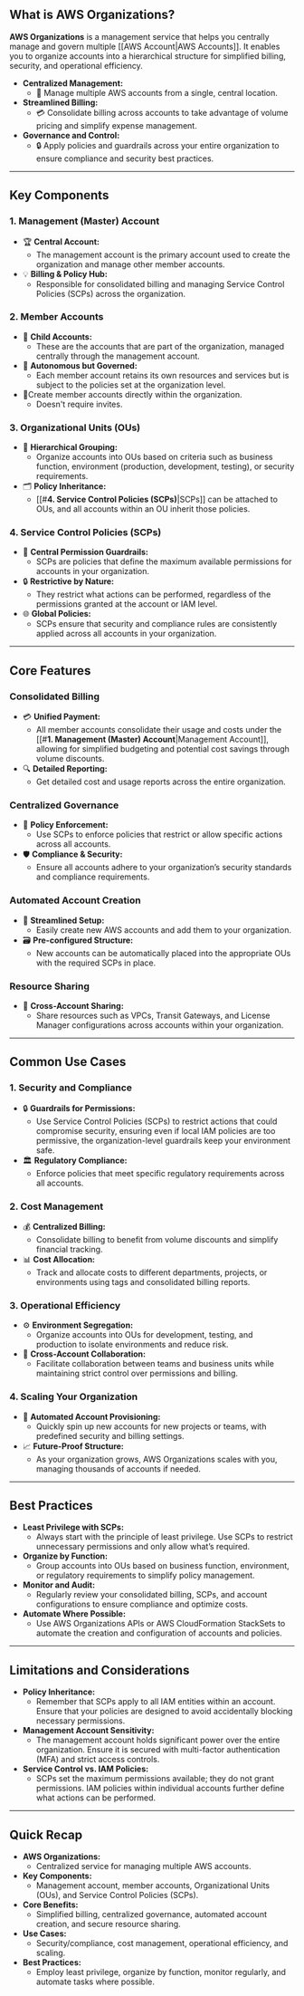 ## **What is AWS Organizations?**

**AWS Organizations** is a management service that helps you centrally manage and govern multiple [[AWS Account|AWS Accounts]]. It enables you to organize accounts into a hierarchical structure for simplified billing, security, and operational efficiency.

- **Centralized Management:**
    - 🔄 Manage multiple AWS accounts from a single, central location.
- **Streamlined Billing:**
    - 💳 Consolidate billing across accounts to take advantage of volume pricing and simplify expense management.
- **Governance and Control:**
    - 🔒 Apply policies and guardrails across your entire organization to ensure compliance and security best practices.

---

## **Key Components**

### **1. Management (Master) Account**

- 🏆 **Central Account:**
    - The management account is the primary account used to create the organization and manage other member accounts.
- 💡 **Billing & Policy Hub:**
    - Responsible for consolidated billing and managing Service Control Policies (SCPs) across the organization.

### **2. Member Accounts**
- 👥 **Child Accounts:**
    - These are the accounts that are part of the organization, managed centrally through the management account.
- 🔄 **Autonomous but Governed:**
    - Each member account retains its own resources and services but is subject to the policies set at the organization level.
- 🤝Create member accounts directly within the organization. 
	- Doesn't require invites.

### **3. Organizational Units (OUs)**
- 📂 **Hierarchical Grouping:**
    - Organize accounts into OUs based on criteria such as business function, environment (production, development, testing), or security requirements.
- 🗂 **Policy Inheritance:**
    - [[#**4. Service Control Policies (SCPs)**|SCPs]] can be attached to OUs, and all accounts within an OU inherit those policies.

### **4. Service Control Policies (SCPs)**
- 📜 **Central Permission Guardrails:**
    - SCPs are policies that define the maximum available permissions for accounts in your organization.
- 🔒 **Restrictive by Nature:**
    - They restrict what actions can be performed, regardless of the permissions granted at the account or IAM level.
- 🌐 **Global Policies:**
    - SCPs ensure that security and compliance rules are consistently applied across all accounts in your organization.

---

## **Core Features**

### **Consolidated Billing**

- 💳 **Unified Payment:**
    - All member accounts consolidate their usage and costs under the [[#**1. Management (Master) Account**|Management Account]], allowing for simplified budgeting and potential cost savings through volume discounts.
- 🔍 **Detailed Reporting:**
    - Get detailed cost and usage reports across the entire organization.

### **Centralized Governance**

- 🔧 **Policy Enforcement:**
    - Use SCPs to enforce policies that restrict or allow specific actions across all accounts.
- 🛡 **Compliance & Security:**
    - Ensure all accounts adhere to your organization’s security standards and compliance requirements.

### **Automated Account Creation**

- 🚀 **Streamlined Setup:**
    - Easily create new AWS accounts and add them to your organization.
- 🗃 **Pre-configured Structure:**
    - New accounts can be automatically placed into the appropriate OUs with the required SCPs in place.

### **Resource Sharing**

- 🔄 **Cross-Account Sharing:**
    - Share resources such as VPCs, Transit Gateways, and License Manager configurations across accounts within your organization.

---

## **Common Use Cases**

### **1. Security and Compliance**

- 🔒 **Guardrails for Permissions:**
    - Use Service Control Policies (SCPs) to restrict actions that could compromise security, ensuring even if local IAM policies are too permissive, the organization-level guardrails keep your environment safe.
- 🏛 **Regulatory Compliance:**
    - Enforce policies that meet specific regulatory requirements across all accounts.

### **2. Cost Management**

- 💰 **Centralized Billing:**
    - Consolidate billing to benefit from volume discounts and simplify financial tracking.
- 📊 **Cost Allocation:**
    - Track and allocate costs to different departments, projects, or environments using tags and consolidated billing reports.

### **3. Operational Efficiency**
- ⚙️ **Environment Segregation:**
    - Organize accounts into OUs for development, testing, and production to isolate environments and reduce risk.
- 🤝 **Cross-Account Collaboration:**
    - Facilitate collaboration between teams and business units while maintaining strict control over permissions and billing.

### **4. Scaling Your Organization**
- 🚀 **Automated Account Provisioning:**
    - Quickly spin up new accounts for new projects or teams, with predefined security and billing settings.
- 📈 **Future-Proof Structure:**
    - As your organization grows, AWS Organizations scales with you, managing thousands of accounts if needed.

---

## **Best Practices**

- **Least Privilege with SCPs:**
    - Always start with the principle of least privilege. Use SCPs to restrict unnecessary permissions and only allow what’s required.
- **Organize by Function:**
    - Group accounts into OUs based on business function, environment, or regulatory requirements to simplify policy management.
- **Monitor and Audit:**
    - Regularly review your consolidated billing, SCPs, and account configurations to ensure compliance and optimize costs.
- **Automate Where Possible:**
    - Use AWS Organizations APIs or AWS CloudFormation StackSets to automate the creation and configuration of accounts and policies.

---

## **Limitations and Considerations**

- **Policy Inheritance:**
    - Remember that SCPs apply to all IAM entities within an account. Ensure that your policies are designed to avoid accidentally blocking necessary permissions.
- **Management Account Sensitivity:**
    - The management account holds significant power over the entire organization. Ensure it is secured with multi-factor authentication (MFA) and strict access controls.
- **Service Control vs. IAM Policies:**
    - SCPs set the maximum permissions available; they do not grant permissions. IAM policies within individual accounts further define what actions can be performed.

---

## **Quick Recap**

- **AWS Organizations:**
    - Centralized service for managing multiple AWS accounts.
- **Key Components:**
    - Management account, member accounts, Organizational Units (OUs), and Service Control Policies (SCPs).
- **Core Benefits:**
    - Simplified billing, centralized governance, automated account creation, and secure resource sharing.
- **Use Cases:**
    - Security/compliance, cost management, operational efficiency, and scaling.
- **Best Practices:**
    - Employ least privilege, organize by function, monitor regularly, and automate tasks where possible.